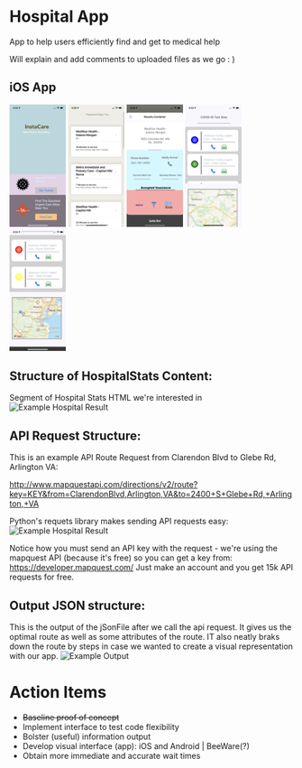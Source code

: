 # Hospital App
App to help users efficiently find and get to medical help

Will explain and add comments to uploaded files as we go : )

## iOS App

<img src="Device-natives/iOS/screenshots/IMG-1087.PNG" width="100">
<img src="Device-natives/iOS/screenshots/IMG-1090.PNG" width="100">
<img src="Device-natives/iOS/screenshots/IMG-1091.PNG" width="100">
<img src="Device-natives/iOS/screenshots/IMG-1088.PNG" width="100">
<img src="Device-natives/iOS/screenshots/IMG-1089.PNG" width="100">



## Structure of HospitalStats Content:

Segment of Hospital Stats HTML we're interested in
![Example Hospital Result](infoStrcut.png)

## API Request Structure:
This is an example API Route Request from Clarendon Blvd to Glebe Rd, Arlington VA:

http://www.mapquestapi.com/directions/v2/route?key=KEY&from=ClarendonBlvd,Arlington,VA&to=2400+S+Glebe+Rd,+Arlington,+VA

Python's requets library makes sending API requests easy: 
![Example Hospital Result](apiRequest_python.png)

Notice how you must send an API key with the request - we're using the mapquest API (because it's free) so you can get a key from:
https://developer.mapquest.com/ Just make an account and you get 15k API requests for free.

## Output JSON structure:
This is the output of the jSonFile after we call the api request.
It gives us the optimal route as well as some attributes of the route.
IT also neatly braks down the route by steps in case we wanted to create a visual representation with our app.
![Example Output](jSonInfo.png)

# Action Items
 * ~~Baseline proof of concept~~
 * Implement interface to test code flexibility
 * Bolster (useful) information output 
 * Develop visual interface (app): iOS and Android | BeeWare(?)
 * Obtain more immediate and accurate wait times
